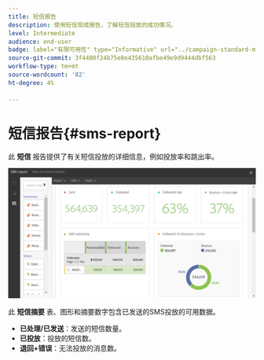 ```yaml
---
title: 短信报告
description: 使用短信现成报告，了解短信投放的成功情况。
level: Intermediate
audience: end-user
badge: label="有限可用性" type="Informative" url="../campaign-standard-migration-home.md" tooltip="仅限于Campaign Standard已迁移的用户"
source-git-commit: 3f4400f24b75e8e435610afbe49e9d9444dbf563
workflow-type: tm+mt
source-wordcount: '82'
ht-degree: 4%

---
```


# 短信报告{#sms-report}

此 **短信** 报告提供了有关短信投放的详细信息，例如投放率和跳出率。

![](assets/dynamic_report_sms.png)

此 **短信摘要** 表、图形和摘要数字包含已发送的SMS投放的可用数据。

* **已处理/已发送**：发送的短信数量。
* **已投放**：投放的短信数。
* **退回+错误**：无法投放的消息数。
